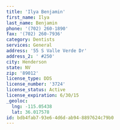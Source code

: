```yaml
---
title: 'Ilya Benjamin'
first_name: Ilya
last_name: Benjamin
phone: '(702) 260-1890'
fax: '(702) 260-7936'
category: Dentists
services: General
address: '55 S Valle Verde Dr'
address_2: ' #250'
city: Henderson
state: NV
zip: '89012'
license_type: DDS
license_number: '3724'
license_status: Active
license_expiration: 6/30/15
_geoloc:
  lng: -115.05438
  lat: 36.017578
id: bdb4fab7-93e6-4d6d-ab94-8897624c79b0
---
```

